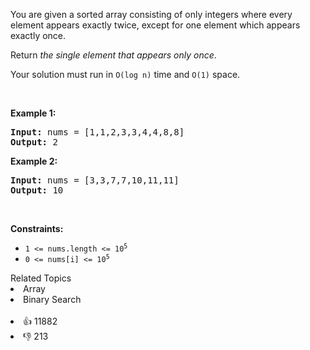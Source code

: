 <p>You are given a sorted array consisting of only integers where every element appears exactly twice, except for one element which appears exactly once.</p>

<p>Return <em>the single element that appears only once</em>.</p>

<p>Your solution must run in <code>O(log n)</code> time and <code>O(1)</code> space.</p>

<p>&nbsp;</p> 
<p><strong class="example">Example 1:</strong></p> 
<pre><strong>Input:</strong> nums = [1,1,2,3,3,4,4,8,8]
<strong>Output:</strong> 2
</pre>
<p><strong class="example">Example 2:</strong></p> 
<pre><strong>Input:</strong> nums = [3,3,7,7,10,11,11]
<strong>Output:</strong> 10
</pre> 
<p>&nbsp;</p> 
<p><strong>Constraints:</strong></p>

<ul> 
 <li><code>1 &lt;= nums.length &lt;= 10<sup>5</sup></code></li> 
 <li><code>0 &lt;= nums[i] &lt;= 10<sup>5</sup></code></li> 
</ul>

<div><div>Related Topics</div><div><li>Array</li><li>Binary Search</li></div></div><br><div><li>👍 11882</li><li>👎 213</li></div>